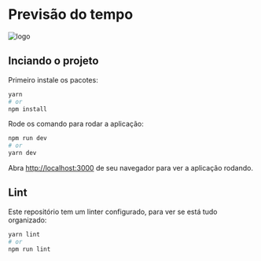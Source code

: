 # Previsão do tempo

![logo](https://user-images.githubusercontent.com/10400870/205492399-6b7582ec-09ac-4d00-9194-7d943e942cdc.png)

## Inciando o projeto

Primeiro instale os pacotes:

```bash
yarn
# or
npm install
```

Rode os comando para rodar a aplicação:

```bash
npm run dev
# or
yarn dev
```

Abra [http://localhost:3000](http://localhost:3000) de seu navegador para ver a aplicação rodando.

## Lint

Este repositório tem um linter configurado, para ver se está tudo organizado:

```bash
yarn lint
# or
npm run lint
```